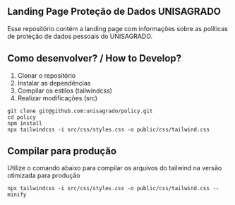## Landing Page Proteção de Dados UNISAGRADO

Esse repositório contém a landing page com informações sobre as políticas de proteção de
dados pessoais do UNISAGRADO.

## Como desenvolver? / How to Develop?

1. Clonar o repositório
2. Instalar as dependências
3. Compilar os estilos (tailwindcss)
4. Realizar modificações (src)

```console
git clone git@github.com:unisagrado/policy.git
cd policy
npm install
npx tailwindcss -i src/css/styles.css -o public/css/tailwind.css
```

## Compilar para produção

Utilize o comando abaixo para compilar os arquivos do tailwind na versão otimizada para produção

```console
npx tailwindcss -i src/css/styles.css -o public/css/tailwind.css --minify
```
